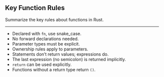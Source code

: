 ## Key Function Rules

Summarize the key rules about functions in Rust.

---

* Declared with `fn`, use snake_case.
* No forward declarations needed.
* Parameter types must be explicit.
* Ownership rules apply to parameters.
* Statements don’t return values; expressions do.
* The last expression (no semicolon) is returned implicitly.
* `return` can be used explicitly.
* Functions without a return type return `()`.

